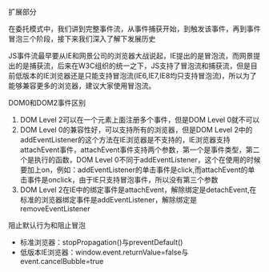 扩展部分

在委托模式中，我们讲到完整事件流，从事件捕获开始，到触发该事件，再到事件冒泡三个阶段，接下来我们深入了解下发展历史

JS事件流最早要从IE和网景公司的浏览器大战说起，IE提出的是冒泡流，而网景提出的是捕获流，后来在W3C组织的统一之下，JS支持了冒泡流和捕获流，但是目前低版本的IE浏览器还是只能支持冒泡流(IE6,IE7,IE8均只支持冒泡流)，所以为了能够兼容更多的浏览器，建议大家使用冒泡流。

DOM0和DOM2事件区别
1. DOM Level 2可以在一个元素上面注册多个事件，但是DOM Level 0就不可以
2. DOM Level 0的兼容性好，可以支持所有的浏览器，但是DOM Level 2中的addEventListener的这个方法在IE浏览器是不支持的，IE浏览器支持attachEvent事件，attachEvent事件支持两个参数，第一个是事件类型，第二个是执行的函数，DOM Level 0不同于addEventListener，这个在使用的时候要加上on，例如：addEventListener的单击事件是click,而attachEvent的单击事件是onclick，由于IE只支持冒泡事件，所以没有第三个参数
3. DOM Level 2在IE中的绑定事件是attachEvent，解除绑定是detachEvent,在标准的浏览器绑定事件是addEventListener，解除绑定是removeEventListener

阻止默认行为和阻止冒泡
* 标准浏览器：stopPropagation()与preventDefault()
* 低版本IE浏览器：window.event.returnValue=false与event.cancelBubble=true